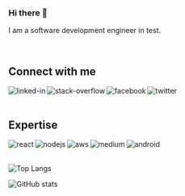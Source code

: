 ### Hi there 👋

I am a software development engineer in test.

<br>

## Connect with me

[<img align="left" alt="linked-in" src="https://img.shields.io/badge/linkedin-%230077B5.svg?&style=for-the-badge&logo=linkedin&logoColor=white" />](https://www.linkedin.com/in/saganowskitomasz/)
[<img align="left" alt="stack-overflow" src="https://img.shields.io/badge/stack%20overflow-FE7A16?logo=stack-overflow&logoColor=white&style=for-the-badge" />](https://stackoverflow.com/users/4507059/saganowsky?tab=profile)
[<img align="left" alt="facebook" src="https://img.shields.io/badge/facebook-%231877F2.svg?&style=for-the-badge&logo=facebook&logoColor=white" />](https://www.facebook.com/tomasz.saganowski/)
[<img align="left" alt="twitter" src="https://img.shields.io/badge/twitter-%231DA1F2.svg?&style=for-the-badge&logo=twitter&logoColor=white" />](https://twitter.com/TomaszSaganows1)

<br>
<br>

## Expertise
<img align="left" alt="react" src="https://img.shields.io/badge/Selenium-3DDC84?logo=selenium&logoColor=white&style=for-the-badge" />
<img align="left" alt="nodejs" src="https://img.shields.io/badge/DotNet-0000FF?logo=dotnet&logoColor=white&style=for-the-badge" />
<img align="left" alt="aws" src="https://img.shields.io/badge/Java-2F2625?logo=coffeescript&logoColor=white&style=for-the-badge" />
<img align="left" alt="medium" src="https://img.shields.io/badge/Azure%20DevOps-0078D7?logo=microsoftazure&logoColor=white&style=for-the-badge" />
<img align="left" alt="android" src="https://img.shields.io/badge/Docker-2496ED?logo=docker&logoColor=white&style=for-the-badge" />

<br>
<br>

![Top Langs](https://github-readme-stats.vercel.app/api/top-langs/?username=Saganeiro)


![GitHub stats](https://github-readme-stats.vercel.app/api?username=Saganeiro&show_icons=true)
